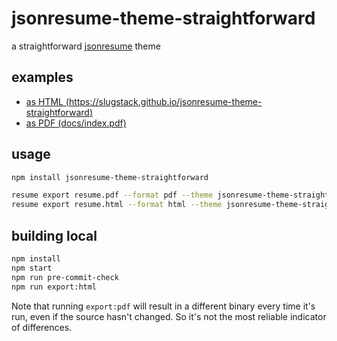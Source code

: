 # jsonresume-theme-straightforward

a straightforward [jsonresume](https://github.com/jsonresume) theme

## examples

- [as HTML (https://slugstack.github.io/jsonresume-theme-straightforward)](https://slugstack.github.io/jsonresume-theme-straightforward)
- [as PDF (docs/index.pdf)](docs/index.pdf)

## usage

```sh
npm install jsonresume-theme-straightforward

resume export resume.pdf --format pdf --theme jsonresume-theme-straightforward
resume export resume.html --format html --theme jsonresume-theme-straightforward
```

## building local

```sh
npm install
npm start
npm run pre-commit-check
npm run export:html
```

Note that running `export:pdf` will result in a different binary every time it's run, even if the source hasn't changed. So it's not the most reliable indicator of differences.
